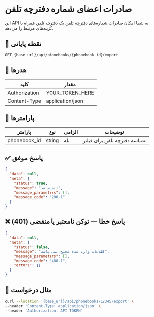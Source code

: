 # صادرات اعضای شماره دفترچه تلفن
این API به شما امکان صادرات شماره‌های دفترچه تلفن یک دفترچه تلفن همراه با گزینه‌های مرتبط را می‌دهد.

## 📍 نقطه پایانی

```
GET {base_url}/api/phonebooks/{phonebook_id}/export
```

## 🧾 هدرها

| کلید | مقدار |
| --- | ----- |
| Authorization | YOUR_TOKEN_HERE |
| Content-Type | application/json |

## 📝 پارامترها

| پارامتر | نوع | الزامی | توضیحات |
| --------- | ---- |----------| ----------- |
| phonebook_id      | string | بله      | شناسه دفترچه تلفن برای فیلتر. |

## ✅ پاسخ موفق

```json
{
  "data": null,
  "meta": {
    "status": true,
    "message": "انجام شد",
    "message_parameters": [],
    "message_code": "200-1"
  }
}
```

## ❌ پاسخ خطا — توکن نامعتبر یا منقضی (401)

```json
{
  "data": null,
  "meta": {
    "status": false,
    "message": "اطلاعات وارد شده صحیح نمی باشد",
    "message_parameters": [],
    "message_code": "400-1",
    "errors": {}
  }
}
```

## 🧪 مثال درخواست

```bash
curl --location '{base_url}/api/phonebooks/12345/export' \
--header 'Content-Type: application/json' \
--header 'Authorization: API TOKEN'
```
